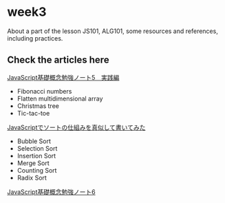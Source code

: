 # week3
About a part of the lesson JS101, ALG101, some resources and references, including practices.

## Check the articles here
[JavaScript基礎概念勉強ノート5　実践編](https://qiita.com/hu-yu/items/bc512eb2fc9cf6351e7f)</br>
- Fibonacci numbers
- Flatten multidimensional array
- Christmas tree
- Tic-tac-toe</br>

[JavaScriptでソートの仕組みを真似して書いてみた](https://qiita.com/hu-yu/items/9a00a1ce93679dbb8728)
- Bubble Sort
- Selection Sort
- Insertion Sort
- Merge Sort
- Counting Sort
- Radix Sort</br>

[JavaScript基礎概念勉強ノート6](https://qiita.com/hu-yu/items/08ed75fa31ea2a0ed6df)
